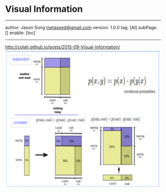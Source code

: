 # Visual Information
---
author: Jason Song <metaseed@gmail.com>
version: 1.0.0
tag: [AI]
subPage: []
enable: [toc]

---
http://colah.github.io/posts/2015-09-Visual-Information/
![](https://raw.githubusercontent.com/metasong/iam-data/master/documents/256/image/20230725T183533053Z-infor.svg)